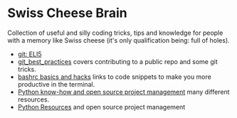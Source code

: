 # Swiss Cheese Brain
Collection of useful and silly coding tricks, tips and knowledge for people with a memory like Swiss cheese (it's only qualification being: full of holes).

* [git: ELI5](https://hackernoon.com/understanding-git-fcffd87c15a3)
* [git_best_practices](git_best_practices.md) covers contributing to a public repo and some git tricks.
* [bashrc basics and hacks](bashrc_snippets/README.md) links to code snippets to make you more productive in the terminal.
* [Python know-how and open source project management](python/README.md) many different resources.
* [Python Resources](python/README.md) and open source project management
